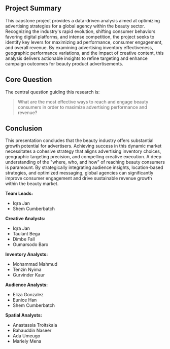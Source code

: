 ## Project Summary

This capstone project provides a data-driven analysis aimed at optimizing advertising strategies for a global agency within the beauty sector. Recognizing the industry's rapid evolution, shifting consumer behaviors favoring digital platforms, and intense competition, the project seeks to identify key levers for maximizing ad performance, consumer engagement, and overall revenue. By examining advertising inventory effectiveness, geographic performance variations, and the impact of creative content, this analysis delivers actionable insights to refine targeting and enhance campaign outcomes for beauty product advertisements.

## Core Question

The central question guiding this research is:

> What are the most effective ways to reach and engage beauty consumers in order to maximize advertising performance and revenue?

## Conclusion

This presentation concludes that the beauty industry offers substantial growth potential for advertisers. Achieving success in this dynamic market necessitates a cohesive strategy that aligns advertising inventory choices, geographic targeting precision, and compelling creative execution. A deep understanding of the "where, who, and how" of reaching beauty consumers is paramount. By strategically integrating audience insights, location-based strategies, and optimized messaging, global agencies can significantly improve consumer engagement and drive sustainable revenue growth within the beauty market.


**Team Leads:**
- Iqra Jan
- Shem Cumberbatch

**Creative Analysts:**
- Iqra Jan
- Taulant Bega
- Dimbe Fall
- Oumarsodo Baro

**Inventory Analysts:**
- Mohammad Mahmud
- Tenzin Nyima
- Gurvinder Kaur

**Audience Analysts:**
- Eliza Gonzalez
- Eunice Han
- Shem Cumberbatch

**Spatial Analysts:**
- Anastassia Troitskaia
- Bahauddin Naseer
- Ada Umeugo
- Mariely Mena
